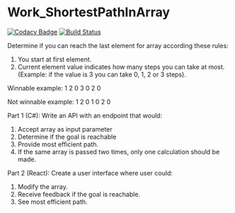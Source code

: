 # Work_ShortestPathInArray
[![Codacy Badge](https://api.codacy.com/project/badge/Grade/b036214c83c24a5daea9e89e2297d16f)](https://app.codacy.com/app/Almantask/Work_ShortestPathInArray?utm_source=github.com&utm_medium=referral&utm_content=Almantask/Work_ShortestPathInArray&utm_campaign=Badge_Grade_Dashboard)
[![Build Status](https://travis-ci.com/Almantask/Work_ShortestPathInArray.svg?branch=master)](https://travis-ci.com/Almantask/Work_ShortestPathInArray)

Determine if you can reach the last element for array according these rules:
1. You start at first element.
2. Current element value indicates how many steps you can take at most.
(Example: if the value is 3 you can take 0, 1, 2 or 3 steps).

Winnable example:
1 2 0 3 0 2 0

Not winnable example:
1 2 0 1 0 2 0


Part 1 (C#):
Write an API with an endpoint that would:
1. Accept array as input parameter
2. Determine if the goal is reachable
3. Provide most efficient path.
4. If the same array is passed two times,
only one calculation should be made.

Part 2 (React):
Create a user interface where user could:
1. Modify the array.
2. Receive feedback if the goal is reachable.
3. See most efficient path.
